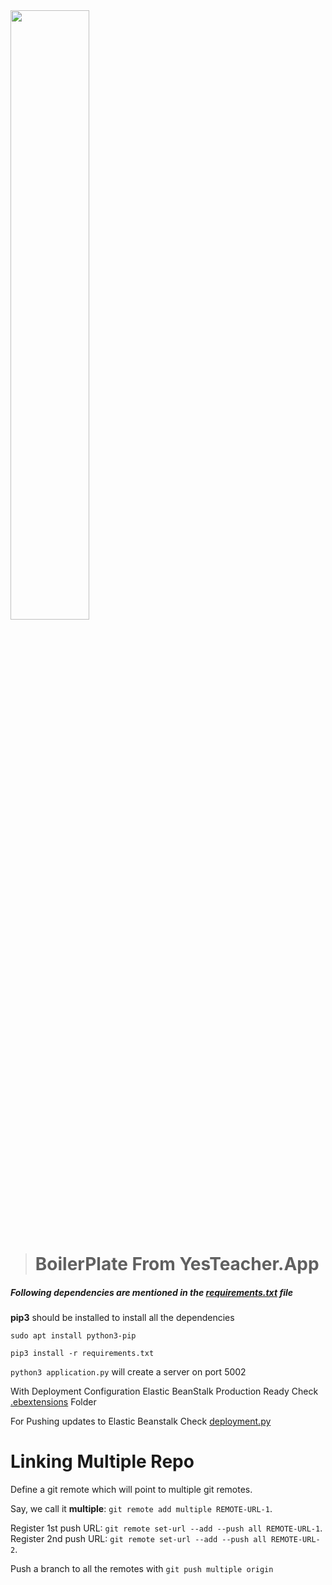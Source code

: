 <img src="https://yesteacher.app/img/yesteacher.png" width="50%"/>

>  # BoilerPlate From YesTeacher.App

##### Following dependencies are mentioned in the [requirements.txt](requirements.txt) file
**pip3** should be installed to install all the dependencies

`sudo apt install python3-pip`

`pip3 install -r requirements.txt`

`python3 application.py` will create a server on port 5002


With Deployment Configuration Elastic BeanStalk Production Ready Check 
[.ebextensions](.ebextensions) Folder


For Pushing updates to Elastic Beanstalk Check [deployment.py](deployment.py) 


# Linking Multiple Repo

Define a git remote which will point to multiple git remotes.

Say, we call it **multiple**: `git remote add multiple REMOTE-URL-1`.

Register 1st push URL: `git remote set-url --add --push all REMOTE-URL-1`.
Register 2nd push URL: `git remote set-url --add --push all REMOTE-URL-2`.

Push a branch to all the remotes with `git push multiple origin`
